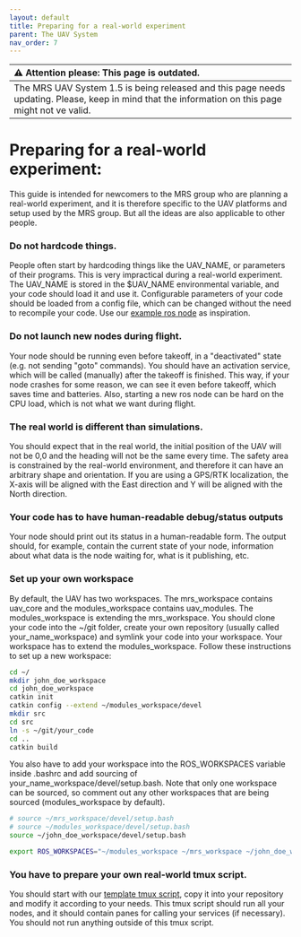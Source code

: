 ```yaml
---
layout: default
title: Preparing for a real-world experiment
parent: The UAV System
nav_order: 7
---
```


| :warning: **Attention please: This page is outdated.**                                                                                            |
| :---                                                                                                                                              |
| The MRS UAV System 1.5 is being released and this page needs updating. Please, keep in mind that the information on this page might not ve valid. |

# Preparing for a real-world experiment:

This guide is intended for newcomers to the MRS group who are planning a real-world experiment, and it is therefore specific to the UAV platforms and setup used by the MRS group. But all the ideas are also applicable to other people.

### Do not hardcode things.
People often start by hardcoding things like the UAV_NAME, or parameters of their programs. This is very impractical during a real-world experiment. The UAV_NAME is stored in the $UAV_NAME environmental variable, and your code should load it and use it. Configurable parameters of your code should be loaded from a config file, which can be changed without the need to recompile your code. Use our [example ros node](https://github.com/ctu-mrs/example_ros_uav) as inspiration.

### Do not launch new nodes during flight.
Your node should be running even before takeoff, in a "deactivated" state (e.g. not sending "goto" commands). You should have an activation service, which will be called (manually) after the takeoff is finished. This way, if your node crashes for some reason, we can see it even before takeoff, which saves time and batteries. Also, starting a new ros node can be hard on the CPU load, which is not what we want during flight.

### The real world is different than simulations.
You should expect that in the real world, the initial position of the UAV will not be 0,0 and the heading will not be the same every time. The safety area is constrained by the real-world environment, and therefore it can have an arbitrary shape and orientation. If you are using a GPS/RTK localization, the X-axis will be aligned with the East direction and Y will be aligned with the North direction. 

### Your code has to have human-readable debug/status outputs
Your node should print out its status in a human-readable form. The output should, for example, contain the current state of your node, information about what data is the node waiting for, what is it publishing, etc.

### Set up your own workspace
By default, the UAV has two workspaces. The mrs_workspace contains uav_core and the modules_workspace contains uav_modules. The modules_workspace is extending the mrs_workspace. You should clone your code into the ~/git folder, create your own repository (usually called your_name_workspace) and symlink your code into your workspace. Your workspace has to extend the modules_workspace. Follow these instructions to set up a new workspace:

```bash
cd ~/
mkdir john_doe_workspace
cd john_doe_workspace
catkin init
catkin config --extend ~/modules_workspace/devel
mkdir src
cd src
ln -s ~/git/your_code
cd ..
catkin build
```

You also have to add your workspace into the ROS_WORKSPACES variable inside .bashrc and add sourcing of your_name_workspace/devel/setup.bash. Note that only one workspace can be sourced, so comment out any other workspaces that are being sourced (modules_workspace by default).


```bash
# source ~/mrs_workspace/devel/setup.bash
# source ~/modules_workspace/devel/setup.bash
source ~/john_doe_workspace/devel/setup.bash

export ROS_WORKSPACES="~/modules_workspace ~/mrs_workspace ~/john_doe_workspace"
```

### You have to prepare your own real-world tmux script.
You should start with our [template tmux script](https://github.com/ctu-mrs/uav_core/tree/master/tmux_scripts/swarming_template), copy it into your repository and modify it according to your needs. This tmux script should run all your nodes, and it should contain panes for calling your services (if necessary). You should not run anything outside of this tmux script.
